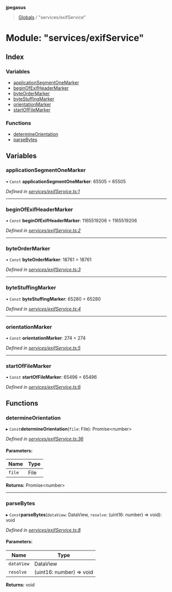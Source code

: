 **jpegasus**

> [Globals](../README.md) / "services/exifService"

# Module: "services/exifService"

## Index

### Variables

* [applicationSegmentOneMarker](_services_exifservice_.md#applicationsegmentonemarker)
* [beginOfExifHeaderMarker](_services_exifservice_.md#beginofexifheadermarker)
* [byteOrderMarker](_services_exifservice_.md#byteordermarker)
* [byteStuffingMarker](_services_exifservice_.md#bytestuffingmarker)
* [orientationMarker](_services_exifservice_.md#orientationmarker)
* [startOfFileMarker](_services_exifservice_.md#startoffilemarker)

### Functions

* [determineOrientation](_services_exifservice_.md#determineorientation)
* [parseBytes](_services_exifservice_.md#parsebytes)

## Variables

### applicationSegmentOneMarker

• `Const` **applicationSegmentOneMarker**: 65505 = 65505

*Defined in [services/exifService.ts:1](https://github.com/TonyBrobston/jpegasus/blob/ba960ee/src/services/exifService.ts#L1)*

___

### beginOfExifHeaderMarker

• `Const` **beginOfExifHeaderMarker**: 1165519206 = 1165519206

*Defined in [services/exifService.ts:2](https://github.com/TonyBrobston/jpegasus/blob/ba960ee/src/services/exifService.ts#L2)*

___

### byteOrderMarker

• `Const` **byteOrderMarker**: 18761 = 18761

*Defined in [services/exifService.ts:3](https://github.com/TonyBrobston/jpegasus/blob/ba960ee/src/services/exifService.ts#L3)*

___

### byteStuffingMarker

• `Const` **byteStuffingMarker**: 65280 = 65280

*Defined in [services/exifService.ts:4](https://github.com/TonyBrobston/jpegasus/blob/ba960ee/src/services/exifService.ts#L4)*

___

### orientationMarker

• `Const` **orientationMarker**: 274 = 274

*Defined in [services/exifService.ts:5](https://github.com/TonyBrobston/jpegasus/blob/ba960ee/src/services/exifService.ts#L5)*

___

### startOfFileMarker

• `Const` **startOfFileMarker**: 65496 = 65496

*Defined in [services/exifService.ts:6](https://github.com/TonyBrobston/jpegasus/blob/ba960ee/src/services/exifService.ts#L6)*

## Functions

### determineOrientation

▸ `Const`**determineOrientation**(`file`: File): Promise\<number>

*Defined in [services/exifService.ts:36](https://github.com/TonyBrobston/jpegasus/blob/ba960ee/src/services/exifService.ts#L36)*

#### Parameters:

Name | Type |
------ | ------ |
`file` | File |

**Returns:** Promise\<number>

___

### parseBytes

▸ `Const`**parseBytes**(`dataView`: DataView, `resolve`: (uint16: number) => void): void

*Defined in [services/exifService.ts:8](https://github.com/TonyBrobston/jpegasus/blob/ba960ee/src/services/exifService.ts#L8)*

#### Parameters:

Name | Type |
------ | ------ |
`dataView` | DataView |
`resolve` | (uint16: number) => void |

**Returns:** void

